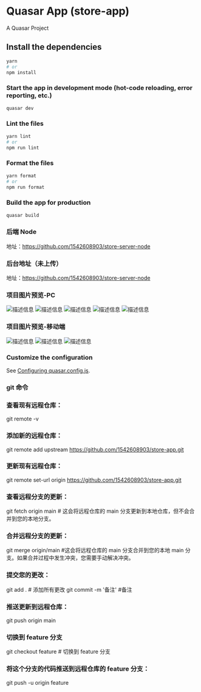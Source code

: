 # Quasar App (store-app)

A Quasar Project

## Install the dependencies

```bash
yarn
# or
npm install
```

### Start the app in development mode (hot-code reloading, error reporting, etc.)

```bash
quasar dev
```

### Lint the files

```bash
yarn lint
# or
npm run lint
```

### Format the files

```bash
yarn format
# or
npm run format
```

### Build the app for production

```bash
quasar build
```

### 后端 Node

地址：https://github.com/1542608903/store-server-node

### 后台地址（未上传）

地址：https://github.com/1542608903/store-server-node

### 项目图片预览-PC

![描述信息](https://github.com/1542608903/store-app/blob/main/img/pc-1.png)
![描述信息](https://github.com/1542608903/store-app/blob/main/img/pc-2.png)
![描述信息](https://github.com/1542608903/store-app/blob/main/img/pc-3.png)
![描述信息](https://github.com/1542608903/store-app/blob/main/img/pc-4.png)
![描述信息](https://github.com/1542608903/store-app/blob/main/img/pc-5.png)

### 项目图片预览-移动端

![描述信息](https://github.com/1542608903/store-app/blob/main/img/m-1.png)
![描述信息](https://github.com/1542608903/store-app/blob/main/img/m-2.png)
![描述信息](https://github.com/1542608903/store-app/blob/main/img/m-3.png)

### Customize the configuration

See [Configuring quasar.config.js](https://v2.quasar.dev/quasar-cli-vite/quasar-config-js).

### git 命令

### 查看现有远程仓库：

git remote -v

### 添加新的远程仓库：

git remote add upstream https://github.com/1542608903/store-app.git

### 更新现有远程仓库：

git remote set-url origin https://github.com/1542608903/store-app.git

### 查看远程分支的更新：

git fetch origin main # 这会将远程仓库的 main 分支更新到本地仓库，但不会合并到您的本地分支。

### 合并远程分支的更新：

git merge origin/main #这会将远程仓库的 main 分支合并到您的本地 main 分支。如果合并过程中发生冲突，您需要手动解决冲突。

### 提交您的更改：

git add . # 添加所有更改
git commit -m '备注' #备注

### 推送更新到远程仓库：

git push origin main

### 切换到 feature 分支

git checkout feature # 切换到 feature 分支

### 将这个分支的代码推送到远程仓库的 feature 分支：

git push -u origin feature
